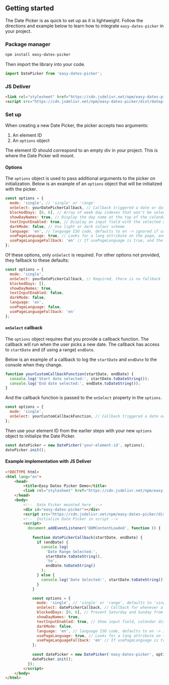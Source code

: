 ## Getting started
The Date Picker is as quick to set up as it is lightweight. Follow the directions and example below to learn how to integrate `easy-dates-picker` in your project.

### Package manager

```bash
npm install easy-dates-picker
```

Then import the library into your code.

```js
import DatePicker from 'easy-dates-picker';
```

### JS Deliver
```html
<link rel="stylesheet" href="https://cdn.jsdelivr.net/npm/easy-dates-picker/dist/datepicker.css">
<script src="https://cdn.jsdelivr.net/npm/easy-dates-picker/dist/datepicker.bundle.js"></script>
```

### Set up
When creating a new Date Picker, the picker accepts two arguments:
1. An element ID
2. An `options` object

The element ID should correspond to an empty div in your project. This is where the Date Picker will mount.

#### Options
The `options` object is used to pass additional arguments to the picker on initialization. Below is an example of an `options` object that will be initialized with the picker.

```javascript
const options = {
  mode: 'single', // 'single' or 'range'
  onSelect: yourDatePickerCallback, // Callback triggered a date or date range is selected
  blockedDays: [0, 6], // Array of week day indexes that won't be selectable. Example blocks Sat and Sun (0=sunday, 1=monday, etc)
  showDayNames: true, // Display the day name at the top of the calendar
  textInputEnabled: true, // Display an input field with the selected date. The calendar becomes visible when clicking the input
  darkMode: false, // Use light or dark colour scheme
  language: 'en', // language ISO code, defaults to en -> ignored if usePageLanguage is true
  usePageLanguage: true, // Looks for a lang attribute on the page, and if the language is supported, uses it
  usePageLanguageFallback: 'en' // If usePageLanguage is true, and the page language is not supported, use this language
};
```

Of these options, only `onSelect` is required. For other options not provided, they fallback to these defaults:

```javascript
const options = {
  mode: 'single',
  onSelect: yourDatePickerCallback, // Required, there is no fallback
  blockedDays: [],
  showDayNames: true,
  textInputEnabled: false,
  darkMode: false,
  language: 'en',
  usePageLanguage: false,
  usePageLanguageFallback: 'en'
};
```

#### `onSelect` callback
The `options` object requires that you provide a callback function. The callback will run when the user picks a new date. The callback has access to `startDate` and (if using a range) `endDate`.

Below is an example of a callback to log the `startDate` and `endDate` to the console when they change.

```javascript
function yourCustomCallbackFunction(startDate, endDate) {
  console.log('Start date selected:', startDate.toDateString());
  console.log('End date selected:', endDate.toDateString());
}
```

And the callback function is passed to the `onSelect` property in the `options`.

```javascript
const options = {
  mode: 'single',
  onSelect: yourCustomCallbackFunction, // Callback triggered a date or date range is selected
};
```

Then use your element ID from the earlier steps with your new `options` object to initialize the Date Picker.

```javascript
const datePicker = new DatePicker('your-element-id', options);
datePicker.init();
```

#### Example implementation with JS Deliver

```html
<!DOCTYPE html>
<html lang="en">
    <head>
        <title>Easy Dates Picker Demo</title>
        <link rel="stylesheet" href="https://cdn.jsdelivr.net/npm/easy-dates-picker/dist/datepicker.css">
    </head>
    <body>
        <!--  Date Picker mounted here  -->
        <div id="easy-dates-picker"></div>
        <script src="https://cdn.jsdelivr.net/npm/easy-dates-picker/dist/datepicker.bundle.js"></script>
        <!--  Initialize Date Picker in script -->
        <script>
          document.addEventListener('DOMContentLoaded', function () {
            
            function datePickerCallback(startDate, endDate) {
              if (endDate) {
                console.log(
                  'Date Range Selected:',
                  startDate.toDateString(),
                  'to',
                  endDate.toDateString()
                );
              } else {
                console.log('Date Selected:', startDate.toDateString());
              }
            }

            const options = {
              mode: 'single', // 'single' or 'range', defaults to 'single'
              onSelect: datePickerCallback, // Callback for whenever a date or date range is selected - Required
              blockedDays: [0, 6], // Prevent Saturday and Sunday from being selected
              showDayNames: true,
              textInputEnabled: true, // Show input field, calendar displays on click
              darkMode: false,
              language: 'en', // language ISO code, defaults to en -> ignored if usePageLanguage is true
              usePageLanguage: true, // Looks for a lang attribute on the page, and if the language is supported, uses it
              usePageLanguageFallback: 'en' // If usePageLanguage is true, and the page language is not supported, use this language
            };
        
            const datePicker = new DatePicker('easy-dates-picker', options);
            datePicker.init();
          });
        </script>
    </body>
</html>
```